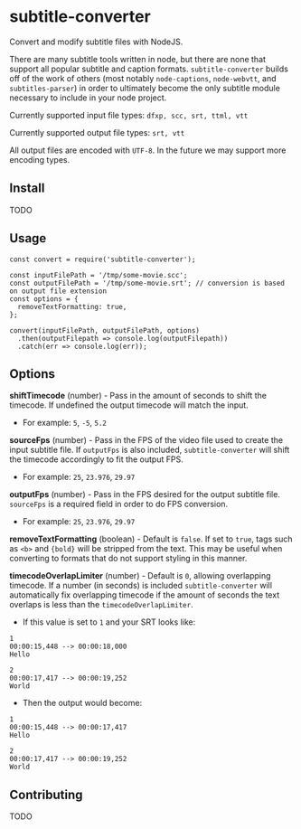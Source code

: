 # subtitle-converter

Convert and modify subtitle files with NodeJS.

There are many subtitle tools written in node, but there are none that support all popular subtitle and caption formats. `subtitle-converter` builds off of the work of others (most notably `node-captions`, `node-webvtt`, and `subtitles-parser`) in order to ultimately become the only subtitle module necessary to include in your node project.

Currently supported input file types: `dfxp, scc, srt, ttml, vtt`

Currently supported output file types: `srt, vtt`

All output files are encoded with `UTF-8`. In the future we may support more encoding types.

## Install

TODO

## Usage

```
const convert = require('subtitle-converter');

const inputFilePath = '/tmp/some-movie.scc';
const outputFilePath = '/tmp/some-movie.srt'; // conversion is based on output file extension
const options = {
  removeTextFormatting: true,
};

convert(inputFilePath, outputFilePath, options)
  .then(outputFilepath => console.log(outputFilepath))
  .catch(err => console.log(err));
```

## Options

**shiftTimecode** (number) - Pass in the amount of seconds to shift the timecode. If undefined the output timecode will match the input.
- For example: `5`, `-5`, `5.2`

**sourceFps** (number) - Pass in the FPS of the video file used to create the input subtitle file. If `outputFps` is also included, `subtitle-converter` will shift the timecode accordingly to fit the output FPS.
- For example: `25`, `23.976`, `29.97`

**outputFps** (number) - Pass in the FPS desired for the output subtitle file. `sourceFps` is a required field in order to do FPS conversion.
- For example: `25`, `23.976`, `29.97`

**removeTextFormatting** (boolean) - Default is `false`. If set to `true`, tags such as `<b>` and `{bold}` will be stripped from the text. This may be useful when converting to formats that do not support styling in this manner.

**timecodeOverlapLimiter** (number) - Default is `0`, allowing overlapping timecode. If a number (in seconds) is included `subtitle-converter` will automatically fix overlapping timecode if the amount of seconds the text overlaps is less than the `timecodeOverlapLimiter`.
- If this value is set to `1` and your SRT looks like:
```
1
00:00:15,448 --> 00:00:18,000
Hello

2
00:00:17,417 --> 00:00:19,252
World
```
- Then the output would become:
```
1
00:00:15,448 --> 00:00:17,417
Hello

2
00:00:17,417 --> 00:00:19,252
World
```

## Contributing

TODO
